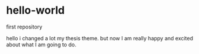# hello-world
first repository

hello
i changed a lot my  thesis theme. but now I am really happy and excited about what I am going to do.
